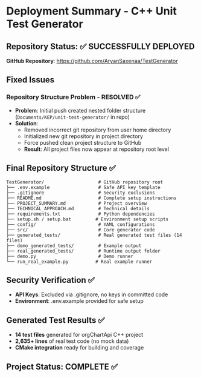 # Deployment Summary - C++ Unit Test Generator

## Repository Status: ✅ SUCCESSFULLY DEPLOYED

**GitHub Repository**: https://github.com/AryanSaxenaa/TestGenerator

## Fixed Issues

### Repository Structure Problem - RESOLVED ✅
- **Problem**: Initial push created nested folder structure (`Documents/KEP/unit-test-generator/` in repo)
- **Solution**: 
  - Removed incorrect git repository from user home directory
  - Initialized new git repository in project directory
  - Force pushed clean project structure to GitHub
  - **Result**: All project files now appear at repository root level

## Final Repository Structure ✅

```
TestGenerator/                    # GitHub repository root
├── .env.example                  # Safe API key template
├── .gitignore                    # Security exclusions
├── README.md                     # Complete setup instructions
├── PROJECT_SUMMARY.md            # Project overview
├── TECHNICAL_APPROACH.md         # Technical details
├── requirements.txt              # Python dependencies
├── setup.sh / setup.bat         # Environment setup scripts
├── config/                       # YAML configurations
├── src/                          # Core generator code
├── generated_tests/              # Real generated test files (14 files)
├── demo_generated_tests/         # Example output
├── real_generated_tests/         # Runtime output folder
├── demo.py                       # Demo runner
└── run_real_example.py          # Real example runner
```

## Security Verification ✅
- **API Keys**: Excluded via .gitignore, no keys in committed code
- **Environment**: .env.example provided for safe setup

## Generated Test Results ✅
- **14 test files** generated for orgChartApi C++ project
- **2,635+ lines** of real test code (no mock data)
- **CMake integration** ready for building and coverage

## Project Status: COMPLETE ✅
